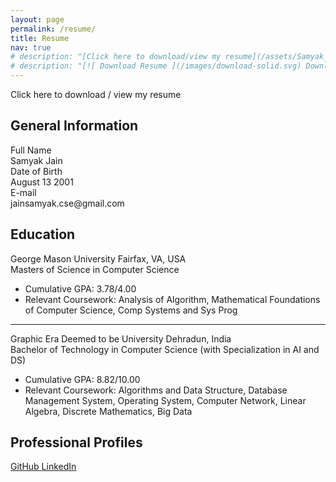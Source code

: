 ```yaml
---
layout: page
permalink: /resume/
title: Resume
nav: true
# description: "[Click here to download/view my resume](/assets/Samyak_Jain_Resume_updated.pdf)"
# description: "[![ Download Resume ](/images/download-solid.svg) Download Resume ](/assets/Samyak_Jain_Resume_updated.pdf){: .download}"
---
```


<!-- <div class="explore-tags">
    <h3>Explore:</h3>
    <div class="tag-cloud">
      <a href="/assets/Samyak_Jain_Resume_updated.pdf" target="_blank" style="margin-top: 0;">Download Resume</a>
    </div>
</div> -->

<div class="explore-tags" >
    <!-- <h3 style="display: inline-block; vertical-align: middle; line-height: normal; margin-right: 10px;">Explore:</h3> -->
    <div class="tag-cloud">
      <a href="/assets/Samyak_Jain_Resume_updated.pdf" target="_blank" style="text-decoration: none;">Click here to download / view my resume</a>
    </div>
</div>

<div id="general-information">
    <h2>General Information</h2>
    <div class="info-row">
        <div class="info-label">Full Name</div>
        <div class="info-detail">Samyak Jain</div>
    </div>
    <div class="info-row">
        <div class="info-label">Date of Birth</div>
        <div class="info-detail">August 13 2001</div>
    </div>
    <div class="info-row">
        <div class="info-label">E-mail</div>
        <div class="info-detail">jainsamyak.cse@gmail.com</div>
    </div>
</div>

<section id="education">
    <h2>Education</h2>
    <div class="education-block">
        <div class="school-location">
            <span class="school-name">George Mason University</span>
            <span class="location">Fairfax, VA, USA</span>
        </div>
        <div class="degree">Masters of Science in Computer Science</div>
        <div class="details">
            <ul>
                <li>Cumulative GPA: 3.78/4.00</li>
                <li>Relevant Coursework: Analysis of Algorithm, Mathematical Foundations of Computer Science, Comp Systems and Sys Prog</li>
            </ul>
        </div>     
    </div>
    <hr id = "edu-line">
    <div class="education-block">
        <div class="school-location">
            <span class="school-name">Graphic Era Deemed to be University</span>
            <span class="location">Dehradun, India</span>
        </div>
        <div class="degree">Bachelor of Technology in Computer Science (with Specialization in AI and DS)</div>
        <div class="details">
            <ul>
                <li>Cumulative GPA: 8.82/10.00</li>
                <li>Relevant Coursework: Algorithms and Data Structure, Database Management System, Operating System, Computer Network, Linear Algebra, Discrete Mathematics, Big Data</li>
            </ul>
        </div>
    </div>
</section>

<section id="professional-profiles">
    <h2>Professional Profiles</h2>
    <div class="profile-links">
        <a href="https://github.com/samyak1326" class="profile-link" target="_blank">
            <i class="fab fa-github"></i> GitHub
        </a>
        <a href="https://www.linkedin.com/in/samyakjain1301/" class="profile-link" target="_blank">
            <i class="fab fa-linkedin"></i> LinkedIn
        </a>
    </div>
</section>
